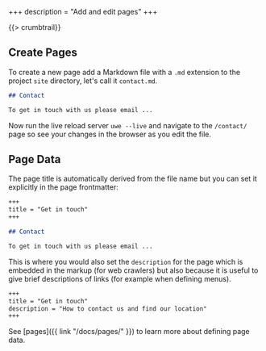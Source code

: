 +++
description = "Add and edit pages"
+++

{{> crumbtrail}}

## Create Pages

To create a new page add a Markdown file with a `.md` extension to the project `site` directory, let's call it `contact.md`.

```markdown
## Contact

To get in touch with us please email ...
```

Now run the live reload server `uwe --live` and navigate to the `/contact/` page so see your changes in  the browser as you edit the file.

## Page Data

The page title is automatically derived from the file name but you can set it explicitly in the page frontmatter:

```markdown
+++
title = "Get in touch"
+++

## Contact

To get in touch with us please email ...
```

This is where you would also set the `description` for the page which is embedded in the markup (for web crawlers) but also because it is useful to give brief descriptions of links (for example when defining menus).

```markdown
+++
title = "Get in touch"
description = "How to contact us and find our location"
+++
```

See [pages]({{ link "/docs/pages/" }}) to learn more about defining page data.
